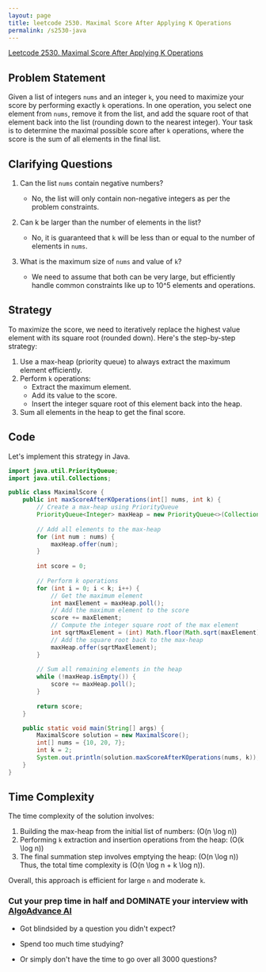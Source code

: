 ```yaml
---
layout: page
title: leetcode 2530. Maximal Score After Applying K Operations
permalink: /s2530-java
---
```

[Leetcode 2530. Maximal Score After Applying K Operations](https://algoadvance.github.io/algoadvance/l2530)
## Problem Statement

Given a list of integers `nums` and an integer `k`, you need to maximize your score by performing exactly `k` operations. In one operation, you select one element from `nums`, remove it from the list, and add the square root of that element back into the list (rounding down to the nearest integer). Your task is to determine the maximal possible score after `k` operations, where the score is the sum of all elements in the final list.

## Clarifying Questions
1. Can the list `nums` contain negative numbers?
   - No, the list will only contain non-negative integers as per the problem constraints.

2. Can k be larger than the number of elements in the list?
   - No, it is guaranteed that `k` will be less than or equal to the number of elements in `nums`.

3. What is the maximum size of `nums` and value of `k`?
   - We need to assume that both can be very large, but efficiently handle common constraints like up to 10^5 elements and operations.

## Strategy
To maximize the score, we need to iteratively replace the highest value element with its square root (rounded down). Here's the step-by-step strategy:

1. Use a max-heap (priority queue) to always extract the maximum element efficiently.
2. Perform `k` operations:
    - Extract the maximum element.
    - Add its value to the score.
    - Insert the integer square root of this element back into the heap.
3. Sum all elements in the heap to get the final score.

## Code
Let's implement this strategy in Java.

```java
import java.util.PriorityQueue;
import java.util.Collections;

public class MaximalScore {
    public int maxScoreAfterKOperations(int[] nums, int k) {
        // Create a max-heap using PriorityQueue
        PriorityQueue<Integer> maxHeap = new PriorityQueue<>(Collections.reverseOrder());
        
        // Add all elements to the max-heap
        for (int num : nums) {
            maxHeap.offer(num);
        }
        
        int score = 0;
        
        // Perform k operations
        for (int i = 0; i < k; i++) {
            // Get the maximum element
            int maxElement = maxHeap.poll();
            // Add the maximum element to the score
            score += maxElement;
            // Compute the integer square root of the max element
            int sqrtMaxElement = (int) Math.floor(Math.sqrt(maxElement));
            // Add the square root back to the max-heap
            maxHeap.offer(sqrtMaxElement);
        }
        
        // Sum all remaining elements in the heap
        while (!maxHeap.isEmpty()) {
            score += maxHeap.poll();
        }
        
        return score;
    }

    public static void main(String[] args) {
        MaximalScore solution = new MaximalScore();
        int[] nums = {10, 20, 7};
        int k = 2;
        System.out.println(solution.maxScoreAfterKOperations(nums, k));  // Output expected: 45
    }
}
```

## Time Complexity
The time complexity of the solution involves:
1. Building the max-heap from the initial list of numbers: \(O(n \log n)\)
2. Performing `k` extraction and insertion operations from the heap: \(O(k \log n)\)
3. The final summation step involves emptying the heap: \(O(n \log n)\)
Thus, the total time complexity is \(O(n \log n + k \log n)\).

Overall, this approach is efficient for large `n` and moderate `k`.


### Cut your prep time in half and DOMINATE your interview with [AlgoAdvance AI](https://algoAdvance.com)

- Got blindsided by a question you didn't expect?

- Spend too much time studying?

- Or simply don't have the time to go over all 3000 questions?

